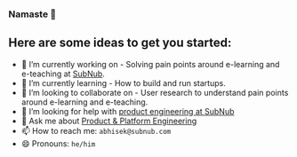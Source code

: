 ### Namaste 🙏

<!--
**abhisekpadhi/abhisekpadhi** is a ✨ _special_ ✨ repository because its `README.md` (this file) appears on your GitHub profile.

Here are some ideas to get you started:

- 🔭 I’m currently working on ...
- 🌱 I’m currently learning ...
- 👯 I’m looking to collaborate on ...
- 🤔 I’m looking for help with ...
- 💬 Ask me about ...
- 📫 How to reach me: ...
- 😄 Pronouns: ...
- ⚡ Fun fact: ...
-->

## Here are some ideas to get you started:

- 🔭 I’m currently working on - Solving pain points around e-learning and e-teaching at [SubNub](https://twitter.com/subnubapp).
- 🌱 I’m currently learning - How to build and run startups.
- 👯 I’m looking to collaborate on - User research to understand pain points around e-learning and e-teaching.
- 🤔 I’m looking for help with [product engineering at SubNub](https://www.notion.so/abhisek/Careers-At-SubNub-351420002a8047ce8c14ee9d50598bfa)
- 💬 Ask me about [Product & Platform Engineering](https://www.linkedin.com/in/abhisekpadhi/)
- 📫 How to reach me: `abhisek@subnub.com`
- 😄 Pronouns: `he/him`

